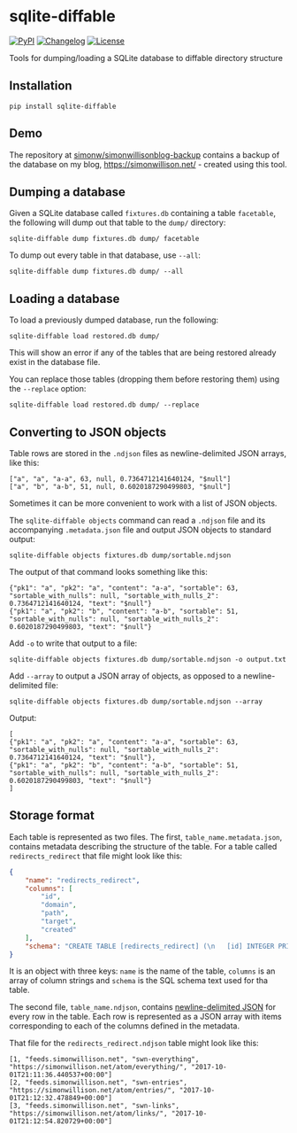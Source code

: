 # sqlite-diffable

[![PyPI](https://img.shields.io/pypi/v/sqlite-diffable.svg)](https://pypi.org/project/sqlite-diffable/)
[![Changelog](https://img.shields.io/github/v/release/simonw/sqlite-diffable?include_prereleases&label=changelog)](https://github.com/simonw/sqlite-diffable/releases)
[![License](https://img.shields.io/badge/license-Apache%202.0-blue.svg)](https://github.com/simonw/sqlite-diffable/blob/main/LICENSE)

Tools for dumping/loading a SQLite database to diffable directory structure

## Installation

    pip install sqlite-diffable

## Demo

The repository at [simonw/simonwillisonblog-backup](https://github.com/simonw/simonwillisonblog-backup) contains a backup of the database on my blog, https://simonwillison.net/ - created using this tool.

## Dumping a database

Given a SQLite database called `fixtures.db` containing a table `facetable`, the following will dump out that table to the `dump/` directory:

    sqlite-diffable dump fixtures.db dump/ facetable

To dump out every table in that database, use `--all`:

    sqlite-diffable dump fixtures.db dump/ --all

## Loading a database

To load a previously dumped database, run the following:

    sqlite-diffable load restored.db dump/

This will show an error if any of the tables that are being restored already exist in the database file.

You can replace those tables (dropping them before restoring them) using the `--replace` option:

    sqlite-diffable load restored.db dump/ --replace

## Converting to JSON objects

Table rows are stored in the `.ndjson` files as newline-delimited JSON arrays, like this:

```
["a", "a", "a-a", 63, null, 0.7364712141640124, "$null"]
["a", "b", "a-b", 51, null, 0.6020187290499803, "$null"]
```

Sometimes it can be more convenient to work with a list of JSON objects.

The `sqlite-diffable objects` command can read a `.ndjson` file and its accompanying `.metadata.json` file and output JSON objects to standard output:

    sqlite-diffable objects fixtures.db dump/sortable.ndjson

The output of that command looks something like this:
```
{"pk1": "a", "pk2": "a", "content": "a-a", "sortable": 63, "sortable_with_nulls": null, "sortable_with_nulls_2": 0.7364712141640124, "text": "$null"}
{"pk1": "a", "pk2": "b", "content": "a-b", "sortable": 51, "sortable_with_nulls": null, "sortable_with_nulls_2": 0.6020187290499803, "text": "$null"}
```

Add `-o` to write that output to a file:

    sqlite-diffable objects fixtures.db dump/sortable.ndjson -o output.txt

Add `--array` to output a JSON array of objects, as opposed to a newline-delimited file:

    sqlite-diffable objects fixtures.db dump/sortable.ndjson --array
Output:
```
[
{"pk1": "a", "pk2": "a", "content": "a-a", "sortable": 63, "sortable_with_nulls": null, "sortable_with_nulls_2": 0.7364712141640124, "text": "$null"},
{"pk1": "a", "pk2": "b", "content": "a-b", "sortable": 51, "sortable_with_nulls": null, "sortable_with_nulls_2": 0.6020187290499803, "text": "$null"}
]
```

## Storage format

Each table is represented as two files. The first, `table_name.metadata.json`, contains metadata describing the structure of the table. For a table called `redirects_redirect` that file might look like this:

```json
{
    "name": "redirects_redirect",
    "columns": [
        "id",
        "domain",
        "path",
        "target",
        "created"
    ],
    "schema": "CREATE TABLE [redirects_redirect] (\n   [id] INTEGER PRIMARY KEY,\n   [domain] TEXT,\n   [path] TEXT,\n   [target] TEXT,\n   [created] TEXT\n)"
}
```

It is an object with three keys: `name` is the name of the table, `columns` is an array of column strings and `schema` is the SQL schema text used for tha table.

The second file, `table_name.ndjson`, contains [newline-delimited JSON](http://ndjson.org/) for every row in the table. Each row is represented as a JSON array with items corresponding to each of the columns defined in the metadata.

That file for the `redirects_redirect.ndjson` table might look like this:

```
[1, "feeds.simonwillison.net", "swn-everything", "https://simonwillison.net/atom/everything/", "2017-10-01T21:11:36.440537+00:00"]
[2, "feeds.simonwillison.net", "swn-entries", "https://simonwillison.net/atom/entries/", "2017-10-01T21:12:32.478849+00:00"]
[3, "feeds.simonwillison.net", "swn-links", "https://simonwillison.net/atom/links/", "2017-10-01T21:12:54.820729+00:00"]
```
